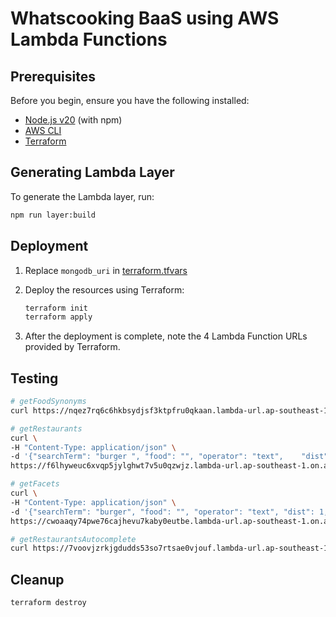 # Whatscooking BaaS using AWS Lambda Functions

## Prerequisites

Before you begin, ensure you have the following installed:

- [Node.js v20](https://nodejs.org/) (with npm)
- [AWS CLI](https://aws.amazon.com/cli/)
- [Terraform](https://www.terraform.io/downloads.html)

## Generating Lambda Layer

To generate the Lambda layer, run:

```bash
npm run layer:build
```

## Deployment

1. Replace `mongodb_uri` in [terraform.tfvars](./terraform.tfvars)

2. Deploy the resources using Terraform:

    ```bash
    terraform init
    terraform apply
    ```

3. After the deployment is complete, note the 4 Lambda Function URLs provided by Terraform.

## Testing

```bash
# getFoodSynonyms
curl https://nqez7rq6c6hkbsydjsf3ktpfru0qkaan.lambda-url.ap-southeast-1.on.aws?locale=en

# getRestaurants
curl \
-H "Content-Type: application/json" \
-d '{"searchTerm": "burger ", "food": "", "operator": "text",    "dist": 1, "stars": 1, "cuisine": [], "locale": "en"}' \
https://f6lhyweuc6xvqp5jylghwt7v5u0qzwjz.lambda-url.ap-southeast-1.on.aws 

# getFacets
curl \
-H "Content-Type: application/json" \
-d '{"searchTerm": "burger", "food": "", "operator": "text", "dist": 1, "stars": 1, "cuisine": [], "locale": "en"}' \
https://cwoaaqy74pwe76cajhevu7kaby0eutbe.lambda-url.ap-southeast-1.on.aws

# getRestaurantsAutocomplete
curl https://7voovjzrkjgdudds53so7rtsae0vjouf.lambda-url.ap-southeast-1.on.aws?restname=burger&locale=en
```

## Cleanup

```bash
terraform destroy
```
